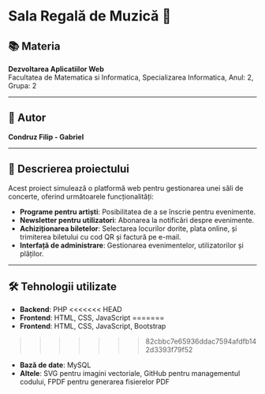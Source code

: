 # Sala Regală de Muzică 🎵

## 📚 Materia
**Dezvoltarea Aplicatiilor Web**  
Facultatea de Matematica si Informatica, 
Specializarea Informatica, 
Anul: 2, 
Grupa: 2

---

## 👤 Autor
**Condruz Filip - Gabriel**    

---

## 📄 Descrierea proiectului
Acest proiect simulează o platformă web pentru gestionarea unei săli de concerte, oferind următoarele funcționalități:
- **Programe pentru artiști**: Posibilitatea de a se înscrie pentru evenimente.
- **Newsletter pentru utilizatori**: Abonarea la notificări despre evenimente.
- **Achiziționarea biletelor**: Selectarea locurilor dorite, plata online, și trimiterea biletului cu cod QR și factură pe e-mail.
- **Interfață de administrare**: Gestionarea evenimentelor, utilizatorilor și plăților.

---

## 🛠️ Tehnologii utilizate
- **Backend**: PHP
<<<<<<< HEAD
- **Frontend**: HTML, CSS, JavaScript
=======
- **Frontend**: HTML, CSS, JavaScript, Bootstrap
>>>>>>> 82cbbc7e65936ddac7594afdfb142d3393f79f52
- **Bază de date**: MySQL
- **Altele**: SVG pentru imagini vectoriale, GitHub pentru managementul codului, FPDF pentru generarea fisierelor PDF
